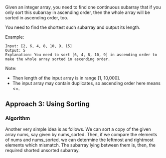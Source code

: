 Given an integer array, you need to find one continuous subarray that if you only sort this subarray in ascending order, then the whole array will be sorted in ascending order, too.

You need to find the shortest such subarray and output its length.

Example:

```
Input: [2, 6, 4, 8, 10, 9, 15]
Output: 5
Explanation: You need to sort [6, 4, 8, 10, 9] in ascending order to make the whole array sorted in ascending order.
```

Note:

* Then length of the input array is in range [1, 10,000].
* The input array may contain duplicates, so ascending order here means <=.

## Approach 3: Using Sorting
### Algorithm

Another very simple idea is as follows. We can sort a copy of the given array nums, say given by nums_sorted. Then, if we compare the elements of nums and nums_sorted, we can determine the leftmost and rightmost elements which mismatch. The subarray lying between them is, then, the required shorted unsorted subarray.